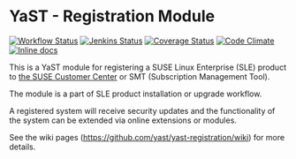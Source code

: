 YaST - Registration Module
========================

[![Workflow Status](https://github.com/yast/yast-registration/workflows/CI/badge.svg?branch=master)](
https://github.com/yast/yast-registration/actions?query=branch%3Amaster)
[![Jenkins Status](https://ci.opensuse.org/buildStatus/icon?job=yast-yast-registration-master)](
https://ci.opensuse.org/view/Yast/job/yast-yast-registration-master/)
[![Coverage Status](https://img.shields.io/coveralls/yast/yast-registration.svg)](https://coveralls.io/r/yast/yast-registration?branch=master)
[![Code Climate](https://codeclimate.com/github/yast/yast-registration/badges/gpa.svg)](https://codeclimate.com/github/yast/yast-registration)
[![Inline docs](http://inch-ci.org/github/yast/yast-registration.svg?branch=master)](http://inch-ci.org/github/yast/yast-registration)


This is a YaST module for registering a SUSE Linux Enterprise (SLE) product to
[the SUSE Customer Center](https://scc.suse.com) or SMT (Subscription Management Tool).

The module is a part of SLE product installation or upgrade workflow.

A registered system will receive security updates and the functionality of the
system can be extended via online extensions or modules.

See the wiki pages (https://github.com/yast/yast-registration/wiki) for more details.
